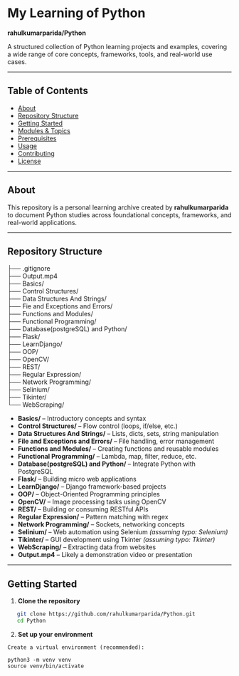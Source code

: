 # My Learning of Python

**rahulkumarparida/Python**

A structured collection of Python learning projects and examples, covering a wide range of core concepts, frameworks, tools, and real-world use cases.

---

##  Table of Contents

- [About](#about)  
- [Repository Structure](#repository-structure)  
- [Getting Started](#getting-started)  
- [Modules & Topics](#modules--topics)  
- [Prerequisites](#prerequisites)  
- [Usage](#usage)  
- [Contributing](#contributing)  
- [License](#license)  

---

## About

This repository is a personal learning archive created by **rahulkumarparida** to document Python studies across foundational concepts, frameworks, and real-world applications.

---

## Repository Structure


├── .gitignore  
├── Output.mp4  
├── Basics/  
├── Control Structures/  
├── Data Structures And Strings/  
├── Fie and Exceptions and Errors/  
├── Functions and Modules/  
├── Functional Programming/  
├── Database(postgreSQL) and Python/   
├── Flask/  
├── LearnDjango/  
├── OOP/   
├── OpenCV/  
├── REST/  
├── Regular Expression/  
├── Network Programming/  
├── Selinium/  
├── Tikinter/  
└── WebScraping/  



- **Basics/** – Introductory concepts and syntax
- **Control Structures/** – Flow control (loops, if/else, etc.)
- **Data Structures And Strings/** – Lists, dicts, sets, string manipulation
- **File and Exceptions and Errors/** – File handling, error management
- **Functions and Modules/** – Creating functions and reusable modules
- **Functional Programming/** – Lambda, map, filter, reduce, etc.
- **Database(postgreSQL) and Python/** – Integrate Python with PostgreSQL
- **Flask/** – Building micro web applications
- **LearnDjango/** – Django framework-based projects
- **OOP/** – Object-Oriented Programming principles
- **OpenCV/** – Image processing tasks using OpenCV
- **REST/** – Building or consuming RESTful APIs
- **Regular Expression/** – Pattern matching with regex
- **Network Programming/** – Sockets, networking concepts
- **Selinium/** – Web automation using Selenium *(assuming typo: Selenium)*
- **Tikinter/** – GUI development using Tkinter *(assuming typo: Tkinter)*
- **WebScraping/** – Extracting data from websites
- **Output.mp4** – Likely a demonstration video or presentation

---

## Getting Started

1. **Clone the repository**

```bash
   git clone https://github.com/rahulkumarparida/Python.git
   cd Python
```

2. **Set up your environment**
```
Create a virtual environment (recommended):

python3 -m venv venv
source venv/bin/activate
```


